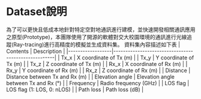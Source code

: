 # Dataset說明
為了可以更快且低成本地針對特定空對地通訊進行建模，並快速開發相關通訊應用之原型(Prototype)，本團隊使用了開源的軟體對交大校園環境的通訊進行光線追蹤(Ray-tracing)進行高精度的模擬並生成資料集。
資料集內容描述如下表
| Contents         | Description                                         |
|------------------|-----------------------------------------------------|
| Tx_x             | X coordinate of Tx (m)                              |
| Tx_y             | Y coordinate of Tx (m)                              |
| Tx_z             | Z coordinate of Tx (m)                              |
| Rx_x             | X coordinate of Rx (m)                              |
| Rx_y             | Y coordinate of Rx (m)                              |
| Rx_z             | Z coordinate of Rx (m)                              |
| Distance         | Distance between Tx and Rx (m)                     |
| Elevation angle  | Elevation angle between Tx and Rx (°)              |
| Frequency        | Radio frequency (GHz)                              |
| LOS flag         | LOS flag (1: LOS, 0: nLOS)                         |
| Path loss        | Path loss (dB)                                     |
